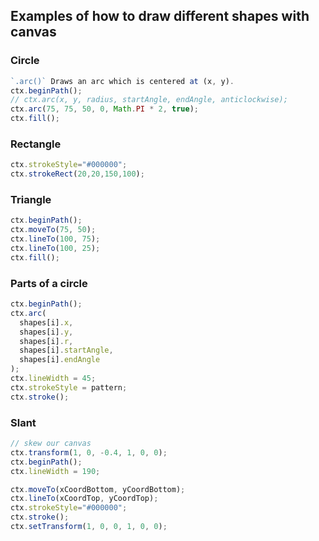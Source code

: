 ## Examples of how to draw different shapes with canvas

### Circle
```js
`.arc()` Draws an arc which is centered at (x, y).
ctx.beginPath();
// ctx.arc(x, y, radius, startAngle, endAngle, anticlockwise);
ctx.arc(75, 75, 50, 0, Math.PI * 2, true); 
ctx.fill();
```


### Rectangle
```js
ctx.strokeStyle="#000000";
ctx.strokeRect(20,20,150,100);
```

### Triangle
```js
ctx.beginPath();
ctx.moveTo(75, 50);
ctx.lineTo(100, 75);
ctx.lineTo(100, 25);
ctx.fill();
```

### Parts of a circle
```js
ctx.beginPath();
ctx.arc(
  shapes[i].x,
  shapes[i].y,
  shapes[i].r,
  shapes[i].startAngle,
  shapes[i].endAngle
);
ctx.lineWidth = 45;
ctx.strokeStyle = pattern;
ctx.stroke();
```

### Slant
```js
// skew our canvas
ctx.transform(1, 0, -0.4, 1, 0, 0);
ctx.beginPath();
ctx.lineWidth = 190;

ctx.moveTo(xCoordBottom, yCoordBottom);
ctx.lineTo(xCoordTop, yCoordTop);
ctx.strokeStyle="#000000";
ctx.stroke();
ctx.setTransform(1, 0, 0, 1, 0, 0);
```
